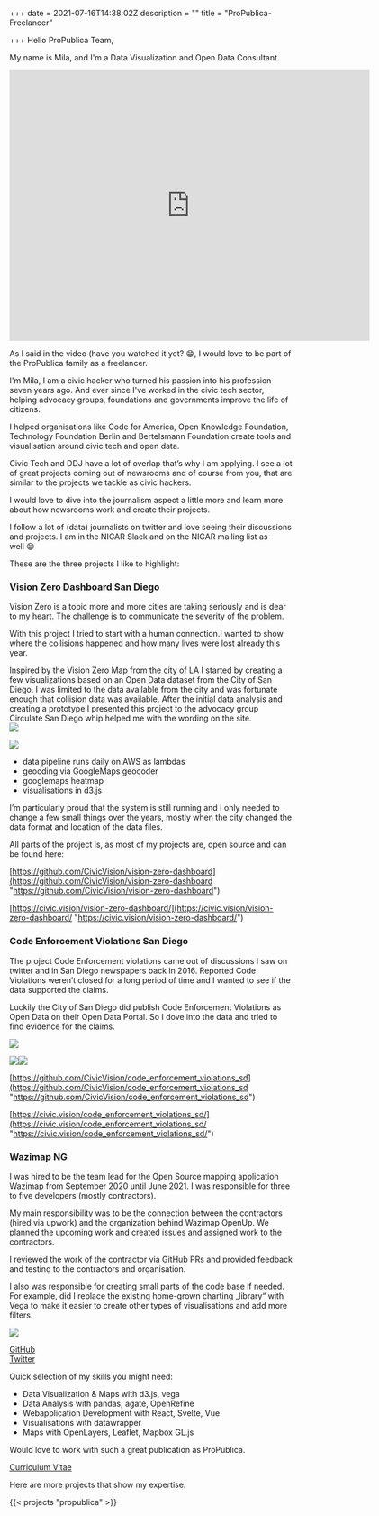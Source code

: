 +++
date = 2021-07-16T14:38:02Z
description = ""
title = "ProPublica-Freelancer"

+++
Hello ProPublica Team,

My name is Mila, and I'm a Data Visualization and Open Data Consultant.

<iframe src="https://player.vimeo.com/video/575771062" width="640" height="480" frameborder="0" allow="autoplay; fullscreen" allowfullscreen></iframe>

As I said in the video (have you watched it yet? 😁, I would love to be part of the ProPublica family as a freelancer. 

I'm Mila, I am a civic hacker who turned his passion into his profession seven years ago. And ever since I've worked in the civic tech sector, helping advocacy groups, foundations and governments improve the life of citizens.

I helped organisations like Code for America, Open Knowledge Foundation, Technology Foundation Berlin and Bertelsmann Foundation create tools and visualisation around civic tech and open data.

Civic Tech and DDJ have a lot of overlap that’s why I am applying. I see a lot of great projects coming out of newsrooms and of course from you, that are similar to the projects we tackle as civic hackers.

I would love to dive into the journalism aspect a little more and learn more about how newsrooms work and create their projects.

I follow a lot of (data) journalists on twitter and love seeing their discussions and projects. I am in the NICAR Slack and on the NICAR mailing list as well 😁

These are the three projects I like to highlight:

### Vision Zero Dashboard San Diego

Vision Zero is a topic more and more cities are taking seriously and is dear to my heart. The challenge is to communicate the severity of the problem.

With this project I tried to start with a human connection.I wanted to show where the collisions happened and how many lives were lost already this year.

Inspired by the Vision Zero Map from the city of LA I started by creating a few visualizations based on an Open Data dataset from the City of San Diego. I was limited to the data available from the city and was fortunate enough that collision data was available. After the initial data analysis and creating a prototype I presented this project to the advocacy group Circulate San Diego whip helped me with the wording on the site.  
![](https://res.cloudinary.com/civicvision/image/upload/v1626877954/milafrerichs.com/projects/Bildschirmfoto_2021-07-21_um_16.15.45.png)

![](https://res.cloudinary.com/civicvision/image/upload/v1626877953/milafrerichs.com/projects/Bildschirmfoto_2021-07-21_um_16.15.34.png)

* data pipeline runs daily on AWS as lambdas
* geocding via GoogleMaps geocoder
* googlemaps heatmap
* visualisations in d3.js

I’m particularly proud that the system is still running and I only needed to change a few small things over the years, mostly when the city changed the data format and location of the data files.

All parts of the project is, as most of my projects are, open source and can be found here:

[https://github.com/CivicVision/vision-zero-dashboard](https://github.com/CivicVision/vision-zero-dashboard "https://github.com/CivicVision/vision-zero-dashboard")

[https://civic.vision/vision-zero-dashboard/](https://civic.vision/vision-zero-dashboard/ "https://civic.vision/vision-zero-dashboard/")

### Code Enforcement Violations San Diego

The project Code Enforcement violations came out of discussions I saw on twitter and in San Diego newspapers back in 2016. Reported Code Violations weren’t closed for a long period of time and I wanted to see if the data supported the claims.

Luckily the City of San Diego did publish Code Enforcement Violations as Open Data on their Open Data Portal. So I dove into the data and tried to find evidence for the claims.

  
![](https://res.cloudinary.com/civicvision/image/upload/v1626877953/milafrerichs.com/projects/Bildschirmfoto_2021-07-21_um_16.19.21.png)

![](https://res.cloudinary.com/civicvision/image/upload/v1626877954/milafrerichs.com/projects/Bildschirmfoto_2021-07-21_um_16.19.30.png)![](https://res.cloudinary.com/civicvision/image/upload/v1626877954/milafrerichs.com/projects/Bildschirmfoto_2021-07-21_um_16.19.45.png)

[https://github.com/CivicVision/code_enforcement_violations_sd](https://github.com/CivicVision/code_enforcement_violations_sd "https://github.com/CivicVision/code_enforcement_violations_sd")

[https://civic.vision/code_enforcement_violations_sd/](https://civic.vision/code_enforcement_violations_sd/ "https://civic.vision/code_enforcement_violations_sd/")

### Wazimap NG

I was hired to be the team lead for the Open Source mapping application Wazimap from September 2020 until June 2021. I was responsible for three to five developers (mostly contractors).

My main responsibility was to be the connection between the contractors (hired via upwork) and the organization behind Wazimap OpenUp. We planned the upcoming work and created issues and assigned work to the contractors.

I reviewed the work of the contractor via GitHub PRs and provided feedback and testing to the contractors and organisation.

I also was responsible for creating small parts of the code base if needed. For example, did I replace the existing home-grown charting „library“ with Vega to make it easier to create other types of visualisations and add more filters.

![](https://res.cloudinary.com/civicvision/image/upload/f_auto,q_auto,w_400,h_400,c_thumb,r_max,g_face/w_200/milafrerichs.com/resources/fullsizeoutput_2c6a.jpg)

[GitHub](https://github.com/milafrerichs)  
[Twitter](https://twitter.com/milafrerichs)

Quick selection of my skills you might need:

* Data Visualization & Maps with d3.js, vega
* Data Analysis with pandas, agate, OpenRefine
* Webapplication Development with React, Svelte, Vue
* Visualisations with datawrapper
* Maps with OpenLayers, Leaflet, Mapbox GL.js

Would love to work with such a great publication as ProPublica.

[Curriculum Vitae](/cv)

Here are more projects that show my expertise:

{{< projects "propublica" >}}